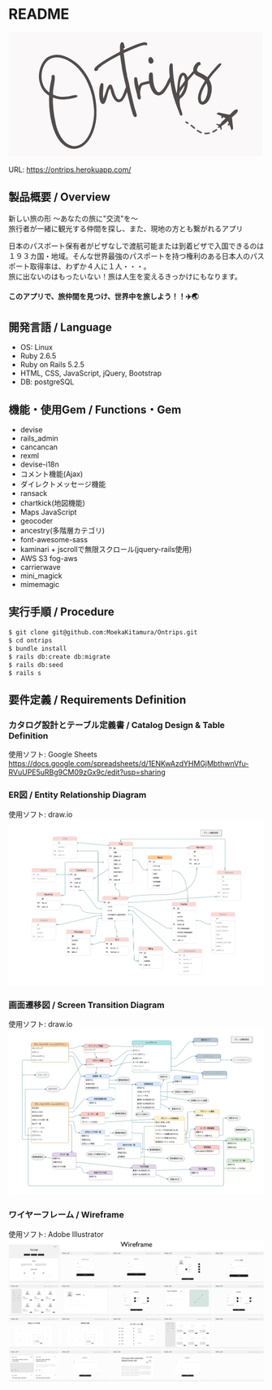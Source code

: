 # README

![image](https://github.com/MoekaKitamura/Ontrips/blob/master/app/assets/images/header_logo.png)

URL: https://ontrips.herokuapp.com/

## 製品概要 / Overview
新しい旅の形 〜あなたの旅に"交流"を〜 <br>
旅行者が一緒に観光する仲間を探し、また、現地の方とも繋がれるアプリ

日本のパスポート保有者がビザなしで渡航可能または到着ビザで入国できるのは１９３カ国・地域。そんな世界最強のパスポートを持つ権利のある日本人のパスポート取得率は、わずか４人に１人・・・。<br>
旅に出ないのはもったいない！旅は人生を変えるきっかけにもなります。<br>
#### このアプリで、旅仲間を見つけ、世界中を旅しよう！！✈️🌏

## 開発言語 / Language
- OS: Linux
- Ruby 2.6.5
- Ruby on Rails 5.2.5
- HTML, CSS, JavaScript, jQuery, Bootstrap
- DB: postgreSQL

## 機能・使用Gem / Functions・Gem 
- devise
- rails_admin
- cancancan
- rexml
- devise-i18n
- コメント機能(Ajax)
- ダイレクトメッセージ機能
- ransack
- chartkick(地図機能)
- Maps JavaScript
- geocoder
- ancestry(多階層カテゴリ)
- font-awesome-sass
- kaminari + jscrollで無限スクロール(jquery-rails使用)
- AWS S3 fog-aws
- carrierwave
- mini_magick
- mimemagic

## 実行手順 / Procedure
```
$ git clone git@github.com:MoekaKitamura/Ontrips.git
$ cd ontrips
$ bundle install
$ rails db:create db:migrate
$ rails db:seed
$ rails s
```

## 要件定義 / Requirements Definition

### カタログ設計とテーブル定義書 / Catalog Design & Table Definition
使用ソフト: Google Sheets<br>
https://docs.google.com/spreadsheets/d/1ENKwAzdYHMGjMbthwnVfu-RVuUPE5uRBg9CM09zGx9c/edit?usp=sharing

### ER図 / Entity Relationship Diagram
使用ソフト: draw.io
![image](https://github.com/MoekaKitamura/Ontrips/blob/master/docs/ER2.png)

### 画面遷移図 / Screen Transition Diagram
使用ソフト: draw.io
![image](https://github.com/MoekaKitamura/Ontrips/blob/master/docs/Screen_Transition.png)

### ワイヤーフレーム / Wireframe
使用ソフト: Adobe Illustrator
![image](https://github.com/MoekaKitamura/Ontrips/blob/master/docs/wireframe.png)
